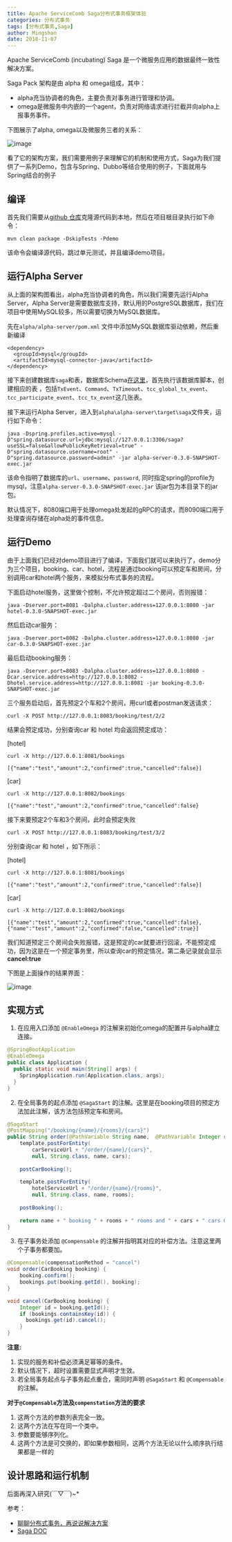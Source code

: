 ```yaml
---
title: Apache ServiceComb Saga分布式事务框架体验
categories: 分布式事务
tags: [分布式事务,Saga]
author: Mingshan
date: 2018-11-07
---
```


Apache ServiceComb (incubating) Saga 是一个微服务应用的数据最终一致性解决方案。

<!-- more -->

Saga Pack 架构是由 alpha 和 omega组成，其中：

- alpha充当协调者的角色，主要负责对事务进行管理和协调。
- omega是微服务中内嵌的一个agent，负责对网络请求进行拦截并向alpha上报事务事件。

下图展示了alpha, omega以及微服务三者的关系： 

![image](https://github.com/ZZULI-TECH/interview/blob/master/images/pack.png?raw=true)

看了它的架构方案，我们需要用例子来理解它的机制和使用方式，Saga为我们提供了一系列Demo，包含与Spring、Dubbo等结合使用的例子，下面就用与Spring结合的例子


## 编译

首先我们需要从[github 仓库](https://github.com/apache/incubator-servicecomb-saga)克隆源代码到本地，然后在项目根目录执行如下命令：

```
mvn clean package -DskipTests -Pdemo
```

该命令会编译源代码，跳过单元测试，并且编译demo项目。


## 运行Alpha Server

从上面的架构图看出，alpha充当协调者的角色，所以我们需要先运行Alpha Server，Alpha Server是需要数据库支持，默认用的PostgreSQL数据库，我们在项目中使用MySQL较多，所以需要切换为MySQL数据库。

先在`alpha/alpha-server/pom.xml` 文件中添加MySQL数据库驱动依赖，然后重新编译

```
<dependency>
  <groupId>mysql</groupId>
  <artifactId>mysql-connector-java</artifactId>
</dependency>
```
接下来创建数据库`saga`和表，数据库Schema[在这里](https://github.com/apache/incubator-servicecomb-saga/blob/master/alpha/alpha-server/src/main/resources/schema-mysql.sql)，首先执行该数据库脚本，创建相应的表
，包括`TxEvent`、`Command`、`TxTimeout`、`tcc_global_tx_event`、`tcc_participate_event`、`tcc_tx_event`这几张表。

接下来运行Alpha Server，进入到`alpha\alpha-server\target\saga`文件夹，运行如下命令：

```
java -Dspring.profiles.active=mysql -D"spring.datasource.url=jdbc:mysql://127.0.0.1:3306/saga?useSSL=false&allowPublicKeyRetrieval=true" -D"spring.datasource.username=root" -D"spring.datasource.password=admin" -jar alpha-server-0.3.0-SNAPSHOT-exec.jar
```

该命令指明了数据库的`url`、`username`、`password`, 同时指定spring的profile为mysql，注意`alpha-server-0.3.0-SNAPSHOT-exec.jar` 该jar包为本目录下的jar包。

 默认情况下，8080端口用于处理omega处发起的gRPC的请求，而8090端口用于处理查询存储在alpha处的事件信息。

## 运行Demo

由于上面我们已经对demo项目进行了编译，下面我们就可以来执行了，demo分为三个项目，booking、car、hotel，流程是通过booking可以预定车和房间，分别调用car和hotel两个服务，来模拟分布式事务的流程。

下面启动hotel服务，这里做个控制，不允许预定超过二个房间，否则报错：

```
java -Dserver.port=8081 -Dalpha.cluster.address=127.0.0.1:8080 -jar hotel-0.3.0-SNAPSHOT-exec.jar
```

然后启动car服务：

```
java -Dserver.port=8082 -Dalpha.cluster.address=127.0.0.1:8080 -jar car-0.3.0-SNAPSHOT-exec.jar
```

最后启动booking服务：

```
java -Dserver.port=8083 -Dalpha.cluster.address=127.0.0.1:8080 -Dcar.service.address=http://127.0.0.1:8082 -Dhotel.service.address=http://127.0.0.1:8081 -jar booking-0.3.0-SNAPSHOT-exec.jar
```

三个服务启动后，首先预定2个车和2个房间，用curl或者postman发送请求：


```
curl -X POST http://127.0.0.1:8083/booking/test/2/2
```

结果会预定成功，分别查询car 和 hotel 均会返回预定成功：

[hotel]

```
curl -X http://127.0.0.1:8081/bookings

[{"name":"test","amount":2,"confirmed":true,"cancelled":false}]
```

[car]
```
curl -X http://127.0.0.1:8082/bookings

[{"name":"test","amount":2,"confirmed":true,"cancelled":false}
```

接下来要预定2个车和3个房间，此时会预定失败


```
curl -X POST http://127.0.0.1:8083/booking/test/3/2
```

分别查询car 和 hotel ，如下所示：

[hotel]
```
curl -X http://127.0.0.1:8081/bookings

[{"name":"test","amount":2,"confirmed":true,"cancelled":false}]
```

[car]
```
curl -X http://127.0.0.1:8082/bookings

[{"name":"test","amount":2,"confirmed":true,"cancelled":false},
{"name":"test","amount":2,"confirmed":false,"cancelled":true}]
```

我们知道预定三个房间会失败报错，这是预定的car就要进行回滚，不能预定成功，因为这是在一个预定事务里，所以查询car的预定情况，第二条记录就会显示**cancel:true**

下图是上面操作的结果界面：

![image](https://github.com/ZZULI-TECH/interview/blob/master/images/saga-demo-result.png?raw=true)

## 实现方式

1. 在应用入口添加 `@EnableOmega` 的注解来初始化omega的配置并与alpha建立连接。

```Java
@SpringBootApplication
@EnableOmega
public class Application {
  public static void main(String[] args) {
    SpringApplication.run(Application.class, args);
  }
}
```

2. 在全局事务的起点添加 `@SagaStart` 的注解。这里是在booking项目的预定方法加此注解，该方法包括预定车和房间。

```Java
@SagaStart
@PostMapping("/booking/{name}/{rooms}/{cars}")
public String order(@PathVariable String name,  @PathVariable Integer rooms, @PathVariable Integer cars) {
    template.postForEntity(
        carServiceUrl + "/order/{name}/{cars}",
        null, String.class, name, cars);
    
    postCarBooking();
    
    template.postForEntity(
        hotelServiceUrl + "/order/{name}/{rooms}",
        null, String.class, name, rooms);
    
    postBooking();
    
    return name + " booking " + rooms + " rooms and " + cars + " cars OK";
}
```

3. 在子事务处添加 `@Compensable` 的注解并指明其对应的补偿方法。注意这里两个子事务都要加。

```Java
@Compensable(compensationMethod = "cancel")
void order(CarBooking booking) {
    booking.confirm();
    bookings.put(booking.getId(), booking);
}

void cancel(CarBooking booking) {
    Integer id = booking.getId();
    if (bookings.containsKey(id)) {
      bookings.get(id).cancel();
    }
}
```
**注意:** 
1. 实现的服务和补偿必须满足幂等的条件。
2. 默认情况下，超时设置需要显式声明才生效。
3. 若全局事务起点与子事务起点重合，需同时声明 `@SagaStart` 和 `@Compensable` 的注解。

**对于`@Compensable`方法及`compenstation`方法的要求**
1. 这两个方法的参数列表完全一致。
2. 这两个方法在写在同一个类中。
3. 参数要能够序列化。
4. 这两个方法是可交换的，即如果参数相同，这两个方法无论以什么顺序执行结果都是一样的

## 设计思路和运行机制

后面再深入研究(￣▽￣)~*

参考：

- [聊聊分布式事务，再说说解决方案](https://www.cnblogs.com/savorboard/p/distributed-system-transaction-consistency.html)
- [Saga DOC](https://docs.servicecomb.io/saga/en_US/index.html)